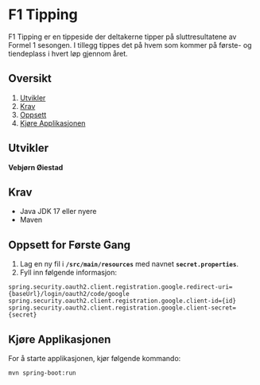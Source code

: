 # F1 Tipping
F1 Tipping er en tippeside der deltakerne tipper på sluttresultatene av Formel 1 sesongen. I tillegg tippes det på hvem som kommer på første- og tiendeplass i hvert løp gjennom året.

## Oversikt
1. [Utvikler](#utvikler)
2. [Krav](#krav)
3. [Oppsett](#oppsett-for-første-gang)
4. [Kjøre Applikasjonen](#kjøre-applikasjonen)

## Utvikler
**Vebjørn Øiestad**

## Krav
* Java JDK 17 eller nyere
* Maven

## Oppsett for Første Gang

1. Lag en ny fil i **`/src/main/resources`** med navnet **`secret.properties`**.
2. Fyll inn følgende informasjon:

```
spring.security.oauth2.client.registration.google.redirect-uri={baseUrl}/login/oauth2/code/google
spring.security.oauth2.client.registration.google.client-id={id}
spring.security.oauth2.client.registration.google.client-secret={secret}
```

## Kjøre Applikasjonen

For å starte applikasjonen, kjør følgende kommando:

```
mvn spring-boot:run
```